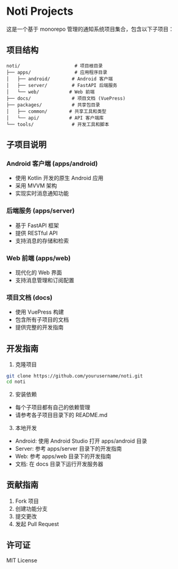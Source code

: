 # Noti Projects

这是一个基于 monorepo 管理的通知系统项目集合，包含以下子项目：

## 项目结构

```
noti/                    # 项目根目录
├── apps/                # 应用程序目录
│   ├── android/        # Android 客户端
│   ├── server/         # FastAPI 后端服务
│   └── web/           # Web 前端
├── docs/               # 项目文档 (VuePress)
├── packages/           # 共享包目录
│   ├── common/        # 共享工具和类型
│   └── api/           # API 客户端库
└── tools/              # 开发工具和脚本
```

## 子项目说明

### Android 客户端 (apps/android)
- 使用 Kotlin 开发的原生 Android 应用
- 采用 MVVM 架构
- 实现实时消息通知功能

### 后端服务 (apps/server)
- 基于 FastAPI 框架
- 提供 RESTful API
- 支持消息的存储和检索

### Web 前端 (apps/web)
- 现代化的 Web 界面
- 支持消息管理和订阅配置

### 项目文档 (docs)
- 使用 VuePress 构建
- 包含所有子项目的文档
- 提供完整的开发指南

## 开发指南

1. 克隆项目
```bash
git clone https://github.com/yourusername/noti.git
cd noti
```

2. 安装依赖
- 每个子项目都有自己的依赖管理
- 请参考各子项目目录下的 README.md

3. 本地开发
- Android: 使用 Android Studio 打开 apps/android 目录
- Server: 参考 apps/server 目录下的开发指南
- Web: 参考 apps/web 目录下的开发指南
- 文档: 在 docs 目录下运行开发服务器

## 贡献指南

1. Fork 项目
2. 创建功能分支
3. 提交更改
4. 发起 Pull Request

## 许可证

MIT License
